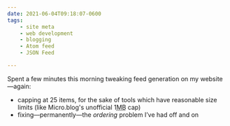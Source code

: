 ```yaml
---
date: 2021-06-04T09:18:07-0600
tags:
    - site meta
    - web development
    - blogging
    - Atom feed
    - JSON Feed

---
```


Spent a few minutes this morning tweaking feed generation on my website—again:

- capping at 25 items, for the sake of tools which have reasonable size limits (like Micro.blog's unofficial 1<abbr title='megabyte'>MB</abbr> cap)
- fixing—permanently—the *ordering* problem I’ve had off and on
